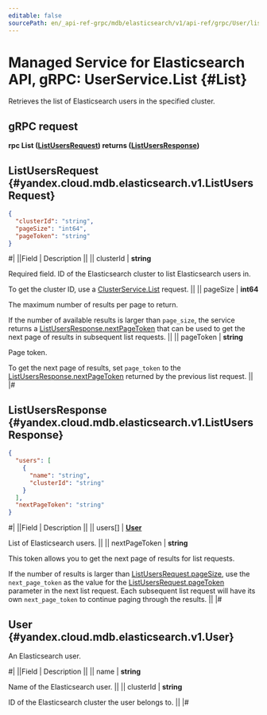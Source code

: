 ```yaml
---
editable: false
sourcePath: en/_api-ref-grpc/mdb/elasticsearch/v1/api-ref/grpc/User/list.md
---
```


# Managed Service for Elasticsearch API, gRPC: UserService.List {#List}

Retrieves the list of Elasticsearch users in the specified cluster.

## gRPC request

**rpc List ([ListUsersRequest](#yandex.cloud.mdb.elasticsearch.v1.ListUsersRequest)) returns ([ListUsersResponse](#yandex.cloud.mdb.elasticsearch.v1.ListUsersResponse))**

## ListUsersRequest {#yandex.cloud.mdb.elasticsearch.v1.ListUsersRequest}

```json
{
  "clusterId": "string",
  "pageSize": "int64",
  "pageToken": "string"
}
```

#|
||Field | Description ||
|| clusterId | **string**

Required field. ID of the Elasticsearch cluster to list Elasticsearch users in.

To get the cluster ID, use a [ClusterService.List](/docs/managed-elasticsearch/api-ref/grpc/Cluster/list#List) request. ||
|| pageSize | **int64**

The maximum number of results per page to return.

If the number of available results is larger than `page_size`, the service returns a [ListUsersResponse.nextPageToken](#yandex.cloud.mdb.elasticsearch.v1.ListUsersResponse) that can be used to get the next page of results in subsequent list requests. ||
|| pageToken | **string**

Page token.

To get the next page of results, set `page_token` to the [ListUsersResponse.nextPageToken](#yandex.cloud.mdb.elasticsearch.v1.ListUsersResponse) returned by the previous list request. ||
|#

## ListUsersResponse {#yandex.cloud.mdb.elasticsearch.v1.ListUsersResponse}

```json
{
  "users": [
    {
      "name": "string",
      "clusterId": "string"
    }
  ],
  "nextPageToken": "string"
}
```

#|
||Field | Description ||
|| users[] | **[User](#yandex.cloud.mdb.elasticsearch.v1.User)**

List of Elasticsearch users. ||
|| nextPageToken | **string**

This token allows you to get the next page of results for list requests.

If the number of results is larger than [ListUsersRequest.pageSize](#yandex.cloud.mdb.elasticsearch.v1.ListUsersRequest), use the `next_page_token` as the value for the [ListUsersRequest.pageToken](#yandex.cloud.mdb.elasticsearch.v1.ListUsersRequest) parameter in the next list request.
Each subsequent list request will have its own `next_page_token` to continue paging through the results. ||
|#

## User {#yandex.cloud.mdb.elasticsearch.v1.User}

An Elasticsearch user.

#|
||Field | Description ||
|| name | **string**

Name of the Elasticsearch user. ||
|| clusterId | **string**

ID of the Elasticsearch cluster the user belongs to. ||
|#